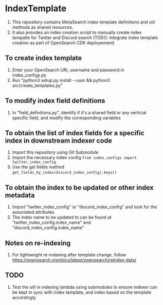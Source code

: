 # IndexTemplate
1. This repository contains MetaSearch index template definitions and util methods as shared resources.
2. It also provides an index creation script to manually create index tempalte for Twitter and Discord search (TODO: integrate index template creation as part of OpenSearch CDK deployement)

## To create index template
1. Enter your OpenSearch URI, username and password in index_configs.py
2. Run "python3 setup.py install --user && python3 src/create_templates.py"

## To modify index field definitions
1. In "field_definitions.py", identify if it's a shared field or any verticial specific field, and modify the corresponding variables

## To obtain the list of index fields for a specific index in downstream indexer code
1. Import this repository using Git Submodule
2. Import the necessary index config `from index_configs import twitter_index_config`
3. Use the get fields method `get_fields_by_index(discord_index_config).keys()`

## To obtain the index to be updated or other index metadata
1. Import "twitter_index_config" or "discord_index_config" and look for the associated attributes
2. The index name to be updated to can be found at "twitter_index_config.index_name" and "discord_index_config.index_name"

## Notes on re-indexing
1. For lightweight re-indexing after template change, follow https://opensearch.org/docs/latest/opensearch/reindex-data/

## TODO
1. Test the util in indexing lambda using submodules to ensure indexer can be kept in sync with index template, and index based on the template accordingly
